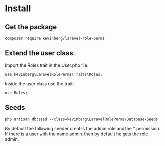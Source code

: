 # Install
## Get the package

    composer require kevinberg/laravel-role-perms

## Extend the user class

Import the Roles trait in the User.php file:

    use kevinberg\LaravelRolePerms\Traits\Roles;

Inside the user class use the trait:

    use Roles;

## Seeds

    php artisan db:seed --class=kevinberg\LaravelRolePerms\Database\Seeds

By default the following seeder creates the admin role and the * permission. If there is a user with the name admin, then by default he gets the role admin.
